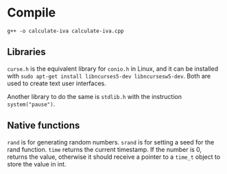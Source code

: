 # Compile
`g++ -o calculate-iva calculate-iva.cpp`

## Libraries

`curse.h` is the equivalent library for `conio.h` in Linux, and it can be installed with `sudo apt-get install libncurses5-dev libncursesw5-dev`. Both are used to create text user interfaces.

Another library to do the same is `stdlib.h` with the instruction `system("pause")`.

## Native functions

`rand` is for generating random numbers.
`srand` is for setting a seed for the rand function.
`time` returns the current timestamp. If the number is 0, returns the value, otherwise it should receive a pointer to a `time_t` object to store the value in int.